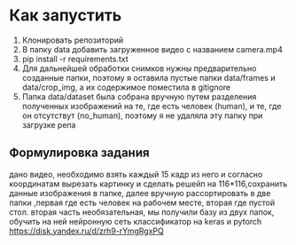 # Как запустить
1. Клонировать репозиторий
2. В папку data добавить загруженное видео с названием camera.mp4
3. pip install -r requirements.txt
4. Для дальнейшей обработки снимков нужны предварительно созданные папки, поэтому я оставила пустые папки data/frames и data/crop_img, а их содержимое поместила в gitignore
5. Папка data/dataset была собрана вручную путем разделения полученных изображений на те, где есть человек (human), и те, где он отсутствут (no_human), поэтому я не удаляла эту папку при загрузке репа


## Формулировка задания
дано видео, необходимо взять каждый 15 кадр из него и согласно координатам вырезать картинку и сделать решейп на 116*116,сохранить данные изображения в папке, далее вручную рассортировать в две папки ,первая где есть человек на рабочем месте, вторая где пустой стол. вторая часть необязательная, мы получили базу из двух папок, обучить на ней нейронную сеть классификатор на keras и pytorch
https://disk.yandex.ru/d/zrh9-rYmgRgxPQ

